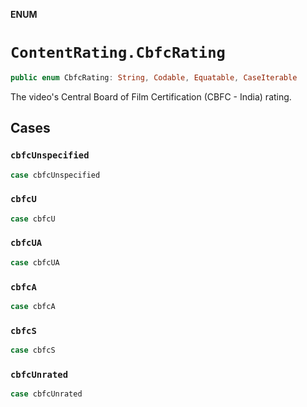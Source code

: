**ENUM**

# `ContentRating.CbfcRating`

```swift
public enum CbfcRating: String, Codable, Equatable, CaseIterable
```

The video's Central Board of Film Certification (CBFC - India) rating.

## Cases
### `cbfcUnspecified`

```swift
case cbfcUnspecified
```

### `cbfcU`

```swift
case cbfcU
```

### `cbfcUA`

```swift
case cbfcUA
```

### `cbfcA`

```swift
case cbfcA
```

### `cbfcS`

```swift
case cbfcS
```

### `cbfcUnrated`

```swift
case cbfcUnrated
```
